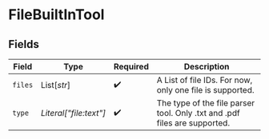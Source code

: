 # FileBuiltInTool


## Fields

| Field                                                                     | Type                                                                      | Required                                                                  | Description                                                               |
| ------------------------------------------------------------------------- | ------------------------------------------------------------------------- | ------------------------------------------------------------------------- | ------------------------------------------------------------------------- |
| `files`                                                                   | List[*str*]                                                               | :heavy_check_mark:                                                        | A List of file IDs. For now, only one file is supported.                  |
| `type`                                                                    | *Literal["file:text"]*                                                    | :heavy_check_mark:                                                        | The type of the file parser tool. Only .txt and .pdf files are supported. |